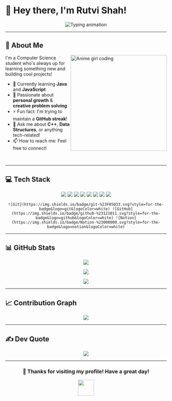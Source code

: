 # 🌸 Hey there, I'm Rutvi Shah!

<p align="center">
  <img src="https://readme-typing-svg.herokuapp.com?font=Fira+Code&size=24&duration=3000&pause=800&color=00FFFF&center=true&vCenter=true&width=600&lines=Welcome+to+my+GitHub+profile+💚;Breaking+code+%7C+Building+dreams+🚀;Computer+Science+Student+✨;Always+learning+%7C+Always+growing+🌱" alt="Typing animation" />
</p>

---

## 💫 About Me

<img align="right" src="https://media.giphy.com/media/L1R1tvI9svkIWwpVYr/giphy.gif" width="300" alt="Anime girl coding">

I'm a Computer Science student who's always up for learning something new and building cool projects!

- 🔭 Currently learning **Java** and **JavaScript**  
- 🌱 Passionate about **personal growth** & **creative problem solving**  
- ⚡ Fun fact: I'm trying to maintain a **GitHub streak**!
- 💬 Ask me about **C++**, **Data Structures**, or anything tech-related!
- 📫 How to reach me: Feel free to connect!

<br clear="right"/>

---

## 💻 Tech Stack

<div align="center">
  <img src="https://img.shields.io/badge/C-111827?style=for-the-badge&logo=c&logoColor=white" />
  <img src="https://img.shields.io/badge/C++-111827?style=for-the-badge&logo=c%2B%2B&logoColor=white" />
  <img src="https://img.shields.io/badge/Java-111827?style=for-the-badge&logo=openjdk&logoColor=white" />
  <img src="https://img.shields.io/badge/JavaScript-111827?style=for-the-badge&logo=javascript&logoColor=white" />
  <img src="https://img.shields.io/badge/HTML5-111827?style=for-the-badge&logo=html5&logoColor=white" />
  <img src="https://img.shields.io/badge/CSS3-111827?style=for-the-badge&logo=css3&logoColor=white" />
  <img src="https://img.shields.io/badge/vercel-%111827.svg?style=for-the-badge&logo=vercel&logoColor=white)"/>
    <img src= "https://img.shields.io/badge/Canva-%2300C4CC.svg?style=for-the-badge&logo=Canva&logoColor=white)"/>
    
    ![Git](https://img.shields.io/badge/git-%23F05033.svg?style=for-the-badge&logo=git&logoColor=white) ![GitHub](https://img.shields.io/badge/github-%23121011.svg?style=for-the-badge&logo=github&logoColor=white) ![Notion](https://img.shields.io/badge/Notion-%23000000.svg?style=for-the-badge&logo=notion&logoColor=white)
  
</div>

---

## 📊 GitHub Stats

<p align="center">
  <img src="https://github-readme-stats.vercel.app/api?username=RutviShah2&theme=tokyonight&hide_border=true&show_icons=true&count_private=true" />
</p>

<p align="center">
  <img src="https://streak-stats.demolab.com?user=RutviShah2&theme=tokyonight&hide_border=true" />
</p>

<p align="center">
  <img src="https://github-readme-stats.vercel.app/api/top-langs/?username=RutviShah2&theme=tokyonight&hide_border=true&layout=compact&langs_count=8" />
</p>

---

## 📈 Contribution Graph

<p align="center">
  <img src="https://github-readme-activity-graph.vercel.app/graph?username=RutviShah2&theme=tokyo-night&hide_border=true&area=true&point=00FFFF" />
</p>

---

## ✍ Dev Quote

<p align="center">
  <img src="https://quotes-github-readme.vercel.app/api?type=horizontal&theme=tokyonight" />
</p>

---

<div align="center">
  
  ### 💚 Thanks for visiting my profile! Have a great day! 
  
  <img src="https://media.giphy.com/media/v1.Y2lkPTc5MGI3NjExYWF6bGVtdmtrNWg4N2NyZmV6M2NuYjZjamplbGVkdGprd3JsNWtzaCZlcD12MV9pbnRlcm5hbF9naWZfYnlfaWQmY3Q9Zw/LnQjpWaON8nhr21vNW/giphy.gif" width="50">
  
</div>
